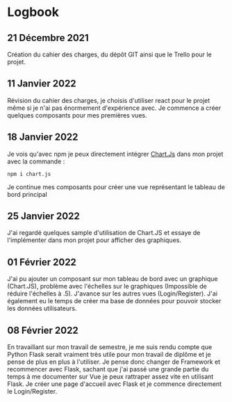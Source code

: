 # Logbook

## 21 Décembre 2021
Création du cahier des charges, du dépôt GIT ainsi que le Trello pour le projet.
## 11 Janvier 2022
Révision du cahier des charges, je choisis d'utiliser react pour le projet même si je n'ai pas énormement d'expérience avec. Je commence a créer quelques composants pour mes premières vues.
## 18 Janvier 2022
Je vois qu'avec npm je peux directement intégrer [Chart.Js](https://www.npmjs.com/package/chart.js) dans mon projet avec la commande : 
```
npm i chart.js
```
Je continue mes composants pour créer une vue représentant le tableau de bord principal
## 25 Janvier 2022
J'ai regardé quelques sample d'utilisation de Chart.JS et essaye de l'implémenter dans mon projet pour afficher des graphiques.

## 01 Février 2022
J'ai pu ajouter un composant sur mon tableau de bord avec un graphique (Chart.JS), problème avec l'échelles sur le graphiques (Impossible de réduire l'échelles à .5). J'avance sur les autres vues (Login/Register). J'ai également eu le temps de créer ma base de données pour pouvoir stocker les données utilisateurs.

## 08 Février 2022
En travaillant sur mon travail de semestre, je me suis rendu compte que Python Flask serait vraiment très utile pour mon travail de diplôme et je pense de plus en plus à l'utiliser. Je pense donc changer de Framework et recommencer avec Flask, sachant que j'ai passé une grande partie du temps à me documenter sur Vue je peux rattraper assez vite en utilisant Flask. Je créer une page d'accueil avec Flask et je commence directement le Login/Register.